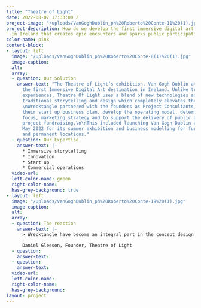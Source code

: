 ```yaml
---
title: "​Theatre of Light"
date: 2022-08-07 17:33:00 Z
project-image: "/uploads/VanGoghDublin_ph%20Roberto%20Conte-11%20(1).jpg"
project-description: How do we develop the first immersive digital art destination
  in Ireland that creates epic encounters and sparks public participation?
color-name: pink
content-block:
- layout: left
  image: "/uploads/VanGoghDublin_ph%20Roberto%20Conte-8(1)%20(1).jpg"
  image-caption: 
  alt: 
  array:
  - question: Our Solution
    answer-text: "The Theatre of Light’s exhibition, Van Gogh Dublin at the RDS, was
      the first Immersive Digital Art destination in Ireland. Unlike traditional museum
      experiences, Theatre Of Light uses a blend of new technologies and media with
      traditional storytelling and design which completely elevates the visitor experience.\n
      \nWrecktangle partnered with the founders as Project Consultants, to devise
      their start up business plan, develop the operating model, determine their strategic
      focus, marketing strategy and to support the delivery of public and private
      project fundraising.\n\nThis included launching Van Gogh Dublin at the RDS in
      May 2022 for its summer exhibition and business modelling for further pop ups
      and permanent locations."
  - question: Our Expertise
    answer-text: |-
      * Immersive storytelling
      * Innovation
      * Start up
      * Commercial operations
  video-url: 
  left-color-name: green
  right-color-name: 
  has-grey-background: true
- layout: left
  image: "/uploads/VanGoghDublin_ph%20Roberto%20Conte-19%20(1).jpg"
  image-caption: 
  alt: 
  array:
  - question: The reaction
    answer-text: |-
      > ​​Wrecktangle have become an integral part in the concept design and strategic development of the Theatre Of Light Project.

      ​Daniel Gleeson, Founder, Theatre of Light
  - question: 
    answer-text: 
  - question: 
    answer-text: 
  video-url: 
  left-color-name: 
  right-color-name: 
  has-grey-background: 
layout: project
---
```


